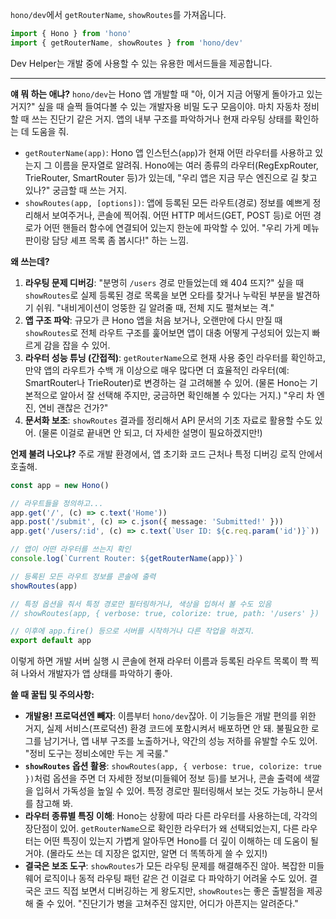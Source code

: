 `hono/dev`에서 `getRouterName`, `showRoutes`를 가져옵니다.

```typescript
import { Hono } from 'hono'
import { getRouterName, showRoutes } from 'hono/dev'
```

Dev Helper는 개발 중에 사용할 수 있는 유용한 메서드들을 제공합니다.

---

**얘 뭐 하는 애냐?**
`hono/dev`는 Hono 앱 개발할 때 "아, 이거 지금 어떻게 돌아가고 있는 거지?" 싶을 때 슬쩍 들여다볼 수 있는 개발자용 비밀 도구 모음이야. 마치 자동차 정비할 때 쓰는 진단기 같은 거지. 앱의 내부 구조를 파악하거나 현재 라우팅 상태를 확인하는 데 도움을 줘.

*   `getRouterName(app)`: Hono 앱 인스턴스(`app`)가 현재 어떤 라우터를 사용하고 있는지 그 이름을 문자열로 알려줘. Hono에는 여러 종류의 라우터(RegExpRouter, TrieRouter, SmartRouter 등)가 있는데, "우리 앱은 지금 무슨 엔진으로 길 찾고 있나?" 궁금할 때 쓰는 거지.
*   `showRoutes(app, [options])`: 앱에 등록된 모든 라우트(경로) 정보를 예쁘게 정리해서 보여주거나, 콘솔에 찍어줘. 어떤 HTTP 메서드(GET, POST 등)로 어떤 경로가 어떤 핸들러 함수에 연결되어 있는지 한눈에 파악할 수 있어. "우리 가게 메뉴판이랑 담당 셰프 목록 좀 봅시다!" 하는 느낌.

**왜 쓰는데?**
1.  **라우팅 문제 디버깅**: "분명히 `/users` 경로 만들었는데 왜 404 뜨지?" 싶을 때 `showRoutes`로 실제 등록된 경로 목록을 보면 오타를 찾거나 누락된 부분을 발견하기 쉬워. "내비게이션이 엉뚱한 길 알려줄 때, 전체 지도 펼쳐보는 격."
2.  **앱 구조 파악**: 규모가 큰 Hono 앱을 처음 보거나, 오랜만에 다시 만질 때 `showRoutes`로 전체 라우트 구조를 훑어보면 앱이 대충 어떻게 구성되어 있는지 빠르게 감을 잡을 수 있어.
3.  **라우터 성능 튜닝 (간접적)**: `getRouterName`으로 현재 사용 중인 라우터를 확인하고, 만약 앱의 라우트가 수백 개 이상으로 매우 많다면 더 효율적인 라우터(예: SmartRouter나 TrieRouter)로 변경하는 걸 고려해볼 수 있어. (물론 Hono는 기본적으로 알아서 잘 선택해 주지만, 궁금하면 확인해볼 수 있다는 거지.) "우리 차 엔진, 연비 괜찮은 건가?"
4.  **문서화 보조**: `showRoutes` 결과를 정리해서 API 문서의 기초 자료로 활용할 수도 있어. (물론 이걸로 끝내면 안 되고, 더 자세한 설명이 필요하겠지만!)

**언제 불려 나오냐?**
주로 개발 환경에서, 앱 초기화 코드 근처나 특정 디버깅 로직 안에서 호출해.

```typescript
const app = new Hono()

// 라우트들을 정의하고...
app.get('/', (c) => c.text('Home'))
app.post('/submit', (c) => c.json({ message: 'Submitted!' }))
app.get('/users/:id', (c) => c.text(`User ID: ${c.req.param('id')}`))

// 앱이 어떤 라우터를 쓰는지 확인
console.log(`Current Router: ${getRouterName(app)}`)

// 등록된 모든 라우트 정보를 콘솔에 출력
showRoutes(app)

// 특정 옵션을 줘서 특정 경로만 필터링하거나, 색상을 입혀서 볼 수도 있음
// showRoutes(app, { verbose: true, colorize: true, path: '/users' })

// 이후에 app.fire() 등으로 서버를 시작하거나 다른 작업을 하겠지.
export default app
```
이렇게 하면 개발 서버 실행 시 콘솔에 현재 라우터 이름과 등록된 라우트 목록이 쫙 찍혀 나와서 개발자가 앱 상태를 파악하기 좋아.

**쓸 때 꿀팁 및 주의사항:**
*   **개발용! 프로덕션엔 빼자**: 이름부터 `hono/dev`잖아. 이 기능들은 개발 편의를 위한 거지, 실제 서비스(프로덕션) 환경 코드에 포함시켜서 배포하면 안 돼. 불필요한 로그를 남기거나, 앱 내부 구조를 노출하거나, 약간의 성능 저하를 유발할 수도 있어. "정비 도구는 정비소에만 두는 게 국룰."
*   **`showRoutes` 옵션 활용**: `showRoutes(app, { verbose: true, colorize: true })`처럼 옵션을 주면 더 자세한 정보(미들웨어 정보 등)를 보거나, 콘솔 출력에 색깔을 입혀서 가독성을 높일 수 있어. 특정 경로만 필터링해서 보는 것도 가능하니 문서를 참고해 봐.
*   **라우터 종류별 특징 이해**: Hono는 상황에 따라 다른 라우터를 사용하는데, 각각의 장단점이 있어. `getRouterName`으로 확인한 라우터가 왜 선택되었는지, 다른 라우터는 어떤 특징이 있는지 가볍게 알아두면 Hono를 더 깊이 이해하는 데 도움이 될 거야. (몰라도 쓰는 데 지장은 없지만, 알면 더 똑똑하게 쓸 수 있지!)
*   **결국은 보조 도구**: `showRoutes`가 모든 라우팅 문제를 해결해주진 않아. 복잡한 미들웨어 로직이나 동적 라우팅 패턴 같은 건 이걸로 다 파악하기 어려울 수도 있어. 결국은 코드 직접 보면서 디버깅하는 게 왕도지만, `showRoutes`는 좋은 출발점을 제공해 줄 수 있어. "진단기가 병을 고쳐주진 않지만, 어디가 아픈지는 알려준다."